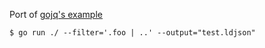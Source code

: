 Port of [gojq's example](https://github.com/itchyny/gojq#as-a-library)
```
$ go run ./ --filter='.foo | ..' --output="test.ldjson" 
```